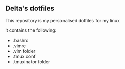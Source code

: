 ## Delta's dotfiles

This repository is my personalised dotfiles for my linux

it contains the following:
  - .bashrc
  - .vimrc
  - .vim folder
  - .tmux.conf
  - .tmuxinator folder
